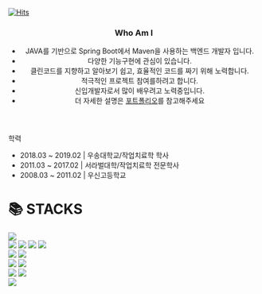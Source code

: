 [![Hits](https://hits.seeyoufarm.com/api/count/incr/badge.svg?url=https%3A%2F%2Fgithub.com%2FDHyeong%2Fhit-counter&count_bg=%2379C83D&title_bg=%23555555&icon=&icon_color=%23E7E7E7&title=hits&edge_flat=false)](https://hits.seeyoufarm.com)

<header>
        <h3>Who Am I</h3>
        <ul>
            <li>JAVA를 기반으로 Spring Boot에서 Maven을 사용하는 백엔드 개발자 입니다.</li>
            <li>다양한 기능구현에 관심이 있습니다.</li>
            <li>클린코드를 지향하고 알아보기 쉽고, 효율적인 코드를 짜기 위해 노력합니다.</li>
            <li>적극적인 프로젝트 참여를하려고 합니다.</li>
            <li>신입개발자로서 많이 배우려고 노력중입니다.</li>
            <li>더 자세한 설명은 <a href="https://humorous-sale-626.notion.site/a31e91928783426aa8956476af5f3e06?pvs=4">포트폴리오</a>를 참고해주세요</li>
        </ul>
</header>
<body>
   <label for="">학력</label>
    <ul>
        <li>2018.03 ~ 2019.02 | 우송대학교/작업치료학 학사</li>
        <li>2011.03 ~ 2017.02 | 서라벌대학/작업치료학 전문학사</li>
        <li>2008.03 ~ 2011.02 | 우신고등학교</li>
    </ul>
    <div style="align-items: center;"> <h1>📚 STACKS</h1></div>
    <div style="align-items: center;">
        <img src="https://img.shields.io/badge/java-007396?style=for-the-badge&logo=java&logoColor=white">
    </div>
    <div style="align-items: center;">
        <img src="https://img.shields.io/badge/html5-E34F26?style=for-the-badge&logo=html5&logoColor=white">
        <img src="https://img.shields.io/badge/css-1572B6?style=for-the-badge&logo=css3&logoColor=white">
        <img src="https://img.shields.io/badge/javascript-F7DF1E?style=for-the-badge&logo=javascript&logoColor=black">
        <img src="https://img.shields.io/badge/jquery-0769AD?style=for-the-badge&logo=jquery&logoColor=white">
    </div>
    <div style="align-items: center;">
        <img src="https://img.shields.io/badge/mysql-4479A1?style=for-the-badge&logo=mysql&logoColor=white">
        <img src="https://img.shields.io/badge/oracle-F80000?style=for-the-badge&logo=oracle&logoColor=white">
    </div>
    <div style="align-items: center;">
        <img src="https://img.shields.io/badge/springboot-6DB33F?style=for-the-badge&logo=springboot&logoColor=white">
         <img src="https://img.shields.io/badge/apachemaven-C71A36?style=for-the-badge&logo=springboot&logoColor=white">    
    </div>
    <div style="align-items: center;">
        <img src="https://img.shields.io/badge/linux-FCC624?style=for-the-badge&logo=linux&logoColor=black">
        <img src="https://img.shields.io/badge/amazonaws-232F3E?style=for-the-badge&logo=amazonaws&logoColor=white">
    </div>
    <div style="align-items: center;">
        <img src="https://img.shields.io/badge/github-181717?style=for-the-badge&logo=github&logoColor=white">
    </div>

</body>
